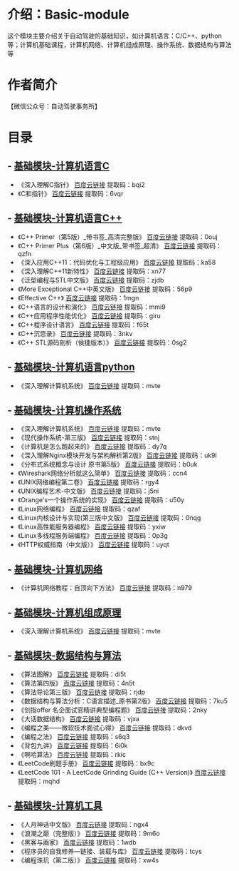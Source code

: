 # 介绍：Basic-module
这个模块主要介绍关于自动驾驶的基础知识，如计算机语言：C/C++、python等；计算机基础课程，计算机网络、计算机组成原理、操作系统、数据结构与算法等


# 作者简介
【微信公众号：自动驾驶事务所】


# 目录
## - [基础模块-计算机语言C](https://github.com/alex-github-11/Basic-Module/blob/main/Note/%E8%AE%A1%E7%AE%97%E6%9C%BAC%E8%AF%AD%E8%A8%80.md)
- 《深入理解C指针》 [百度云链接](https://pan.baidu.com/s/1fKL5TCn8q2FHCEXH_qvFXA ) 提取码：bqi2
- 《C和指针》 [百度云链接](https://pan.baidu.com/s/1sc8YbfMJ76F4OGaB2wfnRg ) 提取码：6vqr

## - [基础模块-计算机语言C++](https://github.com/alex-github-11/Basic-Module/blob/main/Note/%E8%AE%A1%E7%AE%97%E6%9C%BAC%2B%2B%E8%AF%AD%E8%A8%80.md)
- 《C++ Primer（第5版）_带书签_高清完整版》 [百度云链接](https://pan.baidu.com/s/1JBsmumbfopWF484CvSP4fg ) 提取码：0ouj
- 《C++ Primer Plus（第6版）_中文版_带书签_超清》 [百度云链接](https://pan.baidu.com/s/16PdWpDGhXKvEggl8aN-nxA ) 提取码：qzfn
- 《深入应用C++11：代码优化与工程级应用》 [百度云链接](https://pan.baidu.com/s/1owf-PpiBz-l34e9Zynx5yw ) 提取码：ka58
- 《深入理解C++11新特性》 [百度云链接](https://pan.baidu.com/s/1ZdpJ-dsNjKCUhhqyjJMMBw ) 提取码：xn77
- 《泛型编程与STL中文版》 [百度云链接](https://pan.baidu.com/s/1URWNE-tA_RlI_OGbF9WRMw ) 提取码：zjdb
- 《More Exceptional C++中英文版》 [百度云链接](https://pan.baidu.com/s/1D3C4_YpKiLM5BTDlzAEnTQ ) 提取码：56p9
- 《Effective C++》 [百度云链接](https://pan.baidu.com/s/1K0giX_GtiiCVBglhBbcuiw ) 提取码：1mgn
- 《C++语言的设计和演化》 [百度云链接](https://pan.baidu.com/s/13IcovuiKu5SQvsa2F2ziEQ ) 提取码：mmi9
- 《C++应用程序性能优化》 [百度云链接](https://pan.baidu.com/s/1Rh7WDNnlEP4gwPBg6GHpaw ) 提取码：giru
- 《C++程序设计语言》 [百度云链接](https://pan.baidu.com/s/1dywaVSdkg8U8WCvcHlgLUw ) 提取码：f65t
- 《C++沉思录》 [百度云链接](https://pan.baidu.com/s/1VIAWmNYU_7AfJhlir2GH_A ) 提取码：3nkv
- 《C++ STL源码剖析（侯捷版本）》 [百度云链接](https://pan.baidu.com/s/1cSVVmoCRrINWWrOzWdAI8A ) 提取码：0sg2

## - [基础模块-计算机语言python](https://github.com/alex-github-11/Basic-Module/blob/main/Note/%E8%AE%A1%E7%AE%97%E6%9C%BA%E8%AF%AD%E8%A8%80python.md)
- 《深入理解计算机系统》 [百度云链接](https://pan.baidu.com/s/1yYC4wSaothhPswFunf9uyg ) 提取码：mvte

## - [基础模块-计算机操作系统](https://github.com/alex-github-11/Basic-Module/blob/main/Note/%E6%93%8D%E4%BD%9C%E7%B3%BB%E7%BB%9F.md)
- 《深入理解计算机系统》 [百度云链接](https://pan.baidu.com/s/1yYC4wSaothhPswFunf9uyg ) 提取码：mvte
- 《现代操作系统-第三版》 [百度云链接](https://pan.baidu.com/s/178gPT_UoB0wERmRnebWQ5A ) 提取码：stnj
- 《计算机是怎么跑起来的》 [百度云链接](https://pan.baidu.com/s/199ADB6qyTPyEyg-s8lXT6g ) 提取码：dy7q
- 《深入理解Nginx模块开发与架构解析第2版》 [百度云链接](https://pan.baidu.com/s/1F06RKA0XvlKz4lb-xgJE2w ) 提取码：uk9l
- 《分布式系统概念与设计 原书第5版》 [百度云链接](https://pan.baidu.com/s/19rhndwr_9NU-Jz0RJQb6uA ) 提取码：b0uk
- 《Wireshark网络分析就这么简单》 [百度云链接](https://pan.baidu.com/s/12_DkatUF2M8CZBDhUtMt1w ) 提取码：ccn4
- 《UNIX网络编程第二卷》 [百度云链接](https://pan.baidu.com/s/1X6_XzkqY0AB_g-s8aEKPdA ) 提取码：rgy4
- 《UNIX编程艺术-中文版》 [百度云链接](https://pan.baidu.com/s/1MOMifRW5lXr4oKR_SFlOiw ) 提取码：j5ni
- 《Orange's一个操作系统的实现》 [百度云链接](https://pan.baidu.com/s/1xUflkyovWJ1AUDVxbwhSPQ ) 提取码：u50y
- 《Linux网络编程》 [百度云链接](https://pan.baidu.com/s/1V_7kwiEdzThqxjqsBuolew ) 提取码：qzaf
- 《Linux内核设计与实现(第三版中文版》 [百度云链接](https://pan.baidu.com/s/1BOg8jGo0o2E-EVwk4Hx0Yw ) 提取码：0nqg
- 《Linux高性能服务器编程》 [百度云链接](https://pan.baidu.com/s/1XRWqn4z5x6G9tSNQ2uZ_Aw ) 提取码：yxiw
- 《Linux多线程服务端编程》 [百度云链接](https://pan.baidu.com/s/1UG_M1BSvLdPPelr5xlDpHA ) 提取码：0p3g
- 《HTTP权威指南（中文版）》 [百度云链接](https://pan.baidu.com/s/1b5Z4ji0FMWNHxlF0XDrjqg ) 提取码：uyqt

## - [基础模块-计算机网络](https://github.com/alex-github-11/Basic-Module/blob/main/Note/%E8%AE%A1%E7%AE%97%E6%9C%BA%E7%BD%91%E7%BB%9C.md)
- 《计算机网络教程：自顶向下方法》 [百度云链接](https://pan.baidu.com/s/1uyMkGbWAcJjWcPCax98E6A ) 提取码：n979

## - [基础模块-计算机组成原理](https://github.com/alex-github-11/Basic-Module/blob/main/Note/%E8%AE%A1%E7%AE%97%E6%9C%BA%E7%BB%84%E6%88%90%E5%8E%9F%E7%90%86.md)
- 《深入理解计算机系统》 [百度云链接](https://pan.baidu.com/s/1yYC4wSaothhPswFunf9uyg ) 提取码：mvte

## - [基础模块-数据结构与算法](https://github.com/alex-github-11/Basic-Module/blob/main/Note/%E6%95%B0%E6%8D%AE%E7%BB%93%E6%9E%84%E4%B8%8E%E7%AE%97%E6%B3%95.md)
- 《算法图解》 [百度云链接](https://pan.baidu.com/s/10X2EbGE0vgAGKKxJVG1FXQ ) 提取码：di5t
- 《算法第四版》 [百度云链接](https://pan.baidu.com/s/1Um_XLGxDQggBAeYsG-ZKlQ ) 提取码：4n5t
- 《算法导论第三版》 [百度云链接](https://pan.baidu.com/s/1jEv3a0nQAZsY7uSaLddUWA ) 提取码：rjdp
- 《数据结构与算法分析：C语言描述_原书第2版》 [百度云链接](https://pan.baidu.com/s/1_tSaHz1sct-iX9khtQzqXQ ) 提取码：7ku5
- 《剑指offer 名企面试官精讲典型编程题》 [百度云链接](https://pan.baidu.com/s/1xRUWa9gzgTJgP6qN5DduDg ) 提取码：2nky
- 《大话数据结构》 [百度云链接](https://pan.baidu.com/s/18rNG-AQ4ED41k-5IuldLEA ) 提取码：vjxa
- 《编程之美——微软技术面试心得》 [百度云链接](https://pan.baidu.com/s/14uAfUG_t8dgm3C8y2KZLAg ) 提取码：dkvd
- 《编程之法》 [百度云链接](https://pan.baidu.com/s/1RLU5_KB5W-jP-DjYc2z0EA ) 提取码：s6q3
- 《背包九讲》 [百度云链接](https://pan.baidu.com/s/1avCeHRVMYTnzvyF13JEN8w ) 提取码：6i0k
- 《啊哈算法》 [百度云链接](https://pan.baidu.com/s/1yYC4wSaothhPswFunf9uyg ) 提取码：rkic
- 《LeetCode刷题手册》 [百度云链接](https://pan.baidu.com/s/1xhcy8WlLp296wYjqN-dg3w ) 提取码：bx9c
- 《LeetCode 101 - A LeetCode Grinding Guide (C++ Version)》 [百度云链接](https://pan.baidu.com/s/1yblRQ2qBhLqxxCMHjon6-g ) 提取码：mqhd

## - [基础模块-计算机工具](https://github.com/alex-github-11/Basic-Module/blob/main/Note/%E8%AE%A1%E7%AE%97%E6%9C%BA%E5%B7%A5%E5%85%B7.md)
- 《人月神话中文版》 [百度云链接](https://pan.baidu.com/s/1Vxw1b7f8oXkJ1DZ6sDFNDQ ) 提取码：ngx4
- 《浪潮之巅（完整版）》 [百度云链接](https://pan.baidu.com/s/1QAJZVO5GiO7HlkViaO3WfQ ) 提取码：9m6o
- 《黑客与画家》 [百度云链接](https://pan.baidu.com/s/1YlHNRKNCjIXs1agjBY9VtQ ) 提取码：1wdb
- 《程序员的自我修养—链接、装载与库》 [百度云链接](https://pan.baidu.com/s/1hNfQy5VQHJBS9dkSK6C9AA ) 提取码：tcys
- 《编程珠玑（第二版）》 [百度云链接](https://pan.baidu.com/s/1FEmVYhTVqdWl9UdjQLQs7Q ) 提取码：xw4s
